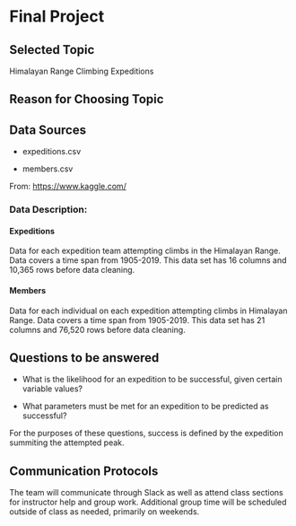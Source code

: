 # Final  Project

## Selected Topic

Himalayan Range Climbing Expeditions

## Reason for Choosing Topic

## Data Sources 

* expeditions.csv

* members.csv

From:  https://www.kaggle.com/

### Data Description:

#### Expeditions
Data for each expedition team attempting climbs in the Himalayan Range. Data covers a time span from 1905-2019. This data set has 16 columns and 10,365 rows before data cleaning.

#### Members
Data for each individual on each expedition attempting climbs in Himalayan Range. Data covers a time span from 1905-2019. This data set has 21 columns and 76,520 rows before data cleaning.

## Questions to be answered

* What is the likelihood for an expedition to be successful, given certain variable values?

* What parameters must be met for an expedition to be predicted as successful?

For the purposes of these questions, success is defined by the expedition summiting the attempted peak.

##  Communication Protocols 

The team will communicate through Slack as well as attend class sections for instructor help and group work. Additional group time will be scheduled outside of class as needed, primarily on weekends. 

